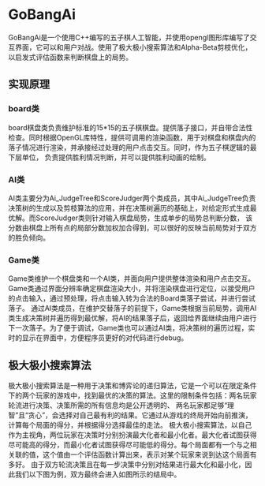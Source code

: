 # GoBangAi

GoBangAi是一个使用C++编写的五子棋人工智能，并使用opengl图形库编写了交互界面，它可以和用户对战。使用了极大极小搜索算法和Alpha-Beta剪枝优化，以启发式评估函数来判断棋盘上的局势。

## 实现原理

### board类

board棋盘类负责维护标准的15*15的五子棋棋盘。提供落子接口，并自带合法性检查。同时根据OpenGL库特性，提供可调用的渲染函数，用于对棋盘和棋盘内的落子情况进行渲染，并承接经过处理的用户点击交互。同时，作为五子棋逻辑的最下层单位，
负责提供胜利情况判断，并可以提供胜利动画的绘制。

### AI类

AI类主要分为Ai_JudgeTree和ScoreJudger两个类成员，其中Ai_JudgeTree负责决策树的生成以及剪枝算法的应用，并在决策树遍历的基础上，对给定形式生成最优解。而ScoreJudger类则针对输入棋盘局势，生成单步的局势总判断分数，
该分数由棋盘上所有点的局部分数加权加合得到，可以很好的反映当前局势对于双方的胜负倾向。

### Game类

Game类维护一个棋盘类和一个AI类，并面向用户提供整体渲染和用户点击交互。Game类通过界面分辨率确定棋盘渲染大小，并将渲染棋盘进行定位，以接受用户的点击输入，通过预处理，将点击输入转为合法的Board类落子尝试，并进行尝试落子。
通过AI类成员，在维护交替落子的前提下，Game类根据当前局势，调用AI类生成决策树并遍历得到最优解，将AI的结果落子后，返回给界面继续由用户进行下一次落子。为了便于调试，Game类也可以通过AI类，将决策树的遍历过程，实时的显示在界面中，方便程序员更好的对代码进行debug。

## 极大极小搜索算法

极大极小搜索算法是一种用于决策和博弈论的递归算法，它是一个可以在限定条件下的两个玩家的游戏中，找到最优的决策的算法。这里的限制条件包括：两名玩家轮流进行决策、决策所需的所有信息均是公开透明的、
两名玩家都足够“理智”且“贪心”，会选择对自己最有利的结果。它通过从游戏的终局开始向前推演，计算每个局面的得分，并根据得分选择最佳的走法。
极大极小搜索算法，以自己作为主视角，两位玩家在决策时分别扮演最大化者和最小化者。最大化者试图获得尽可能高的得分，而最小化者试图获得尽可能低的得分。每个局面都有一个与之相关联的值，这个值由一个评估函数计算出来，表示对某个玩家来说到达这个局面有多好。
由于双方轮流决策且在每一步决策中分别对结果进行最大化和最小化，因此我们以下图为例，双方最终会进入如图所示的结局中。
